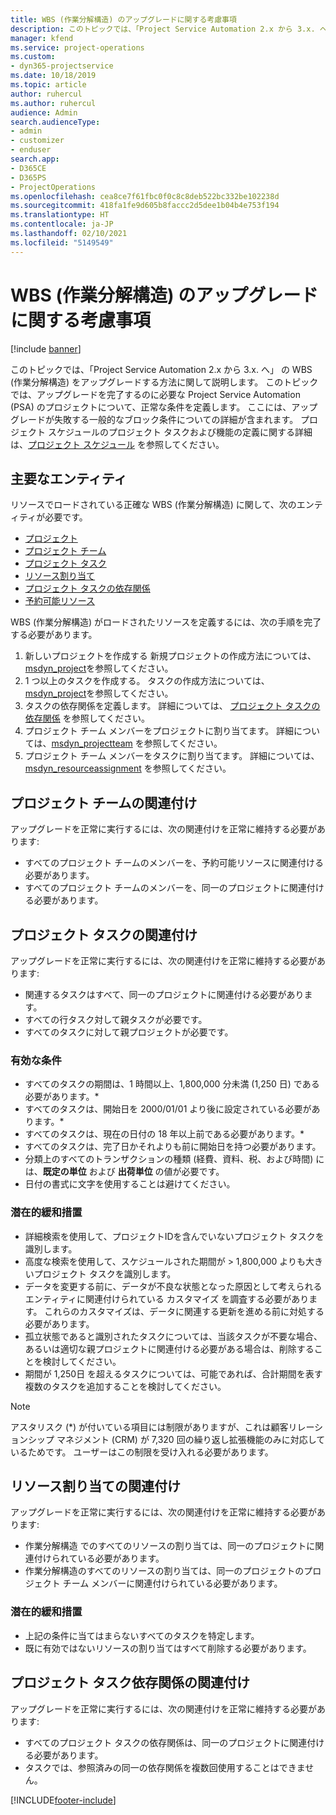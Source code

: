 ```yaml
---
title: WBS (作業分解構造) のアップグレードに関する考慮事項
description: このトピックでは、「Project Service Automation 2.x から 3.x. へ」 の WBS (作業分解構造) をアップグレードする方法に関して説明します。
manager: kfend
ms.service: project-operations
ms.custom:
- dyn365-projectservice
ms.date: 10/18/2019
ms.topic: article
author: ruhercul
ms.author: ruhercul
audience: Admin
search.audienceType:
- admin
- customizer
- enduser
search.app:
- D365CE
- D365PS
- ProjectOperations
ms.openlocfilehash: cea8ce7f61fbc0f0c8c8deb522bc332be102238d
ms.sourcegitcommit: 418fa1fe9d605b8faccc2d5dee1b04b4e753f194
ms.translationtype: HT
ms.contentlocale: ja-JP
ms.lasthandoff: 02/10/2021
ms.locfileid: "5149549"
---
```

# <a name="upgrade-considerations-for-the-work-breakdown-structure"></a>WBS (作業分解構造) のアップグレードに関する考慮事項

[!include [banner](../includes/psa-now-project-operations.md)]

このトピックでは、「Project Service Automation 2.x から 3.x. へ」 の WBS (作業分解構造) をアップグレードする方法に関して説明します。 このトピックでは、アップグレードを完了するのに必要な Project Service Automation (PSA) のプロジェクトについて、正常な条件を定義します。 ここには、アップグレードが失敗する一般的なブロック条件についての詳細が含まれます。 プロジェクト スケジュールのプロジェクト タスクおよび機能の定義に関する詳細は、[プロジェクト スケジュール](project-creating.md) を参照してください。

## <a name="key-entities"></a>主要なエンティティ
リソースでロードされている正確な WBS (作業分解構造) に関して、次のエンティティが必要です。

- [プロジェクト](https://docs.microsoft.com/dynamics365/customerengagement/on-premises/developer/entities/msdyn_project)
- [プロジェクト チーム](https://docs.microsoft.com/dynamics365/customerengagement/on-premises/developer/entities/msdyn_projectteam)
- [プロジェクト タスク](https://docs.microsoft.com/dynamics365/customerengagement/on-premises/developer/entities/msdyn_projecttask)
- [リソース割り当て](https://docs.microsoft.com/dynamics365/customerengagement/on-premises/developer/entities/msdyn_resourceassignment)
- [プロジェクト タスクの依存関係](https://docs.microsoft.com/dynamics365/customerengagement/on-premises/developer/entities/msdyn_projecttaskdependency)
- [予約可能リソース](https://docs.microsoft.com/dynamics365/customerengagement/on-premises/developer/entities/bookableresource)

WBS (作業分解構造) がロードされたリソースを定義するには、次の手順を完了する必要があります。

1. 新しいプロジェクトを作成する 新規プロジェクトの作成方法については、[msdyn_project](https://docs.microsoft.com/dynamics365/customerengagement/on-premises/developer/entities/msdyn_project)を参照してください。
2. 1 つ以上のタスクを作成する。 タスクの作成方法については、[msdyn_project](https://docs.microsoft.com/dynamics365/customerengagement/on-premises/developer/entities/msdyn_projecttask)を参照してください。
3. タスクの依存関係を定義します。 詳細については、 [プロジェクト タスクの依存関係](https://docs.microsoft.com/dynamics365/customerengagement/on-premises/developer/entities/msdyn_projecttaskdependency) を参照してください。
4. プロジェクト チーム メンバーをプロジェクトに割り当てます。 詳細については、[msdyn_projectteam](https://docs.microsoft.com/dynamics365/customerengagement/on-premises/developer/entities/msdyn_projectteam) を参照してください。
5. プロジェクト チーム メンバーをタスクに割り当てます。 詳細については、 [msdyn_resourceassignment](https://docs.microsoft.com/dynamics365/customerengagement/on-premises/developer/entities/msdyn_resourceassignment) を参照してください。

## <a name="project-team-relationships"></a>プロジェクト チームの関連付け

アップグレードを正常に実行するには、次の関連付けを正常に維持する必要があります:
- すべてのプロジェクト チームのメンバーを、予約可能リソースに関連付ける必要があります。
- すべてのプロジェクト チームのメンバーを、同一のプロジェクトに関連付ける必要があります。 

## <a name="project-task-relationships"></a>プロジェクト タスクの関連付け
アップグレードを正常に実行するには、次の関連付けを正常に維持する必要があります:

- 関連するタスクはすべて、同一のプロジェクトに関連付ける必要があります。
- すべての行タスク対して親タスクが必要です。
- すべてのタスクに対して親プロジェクトが必要です。

### <a name="valid-conditions"></a>有効な条件

- すべてのタスクの期間は、1 時間以上、1,800,000 分未満 (1,250 日) である必要があります。*
- すべてのタスクは、開始日を 2000/01/01 より後に設定されている必要があります。*
- すべてのタスクは、現在の日付の 18 年以上前である必要があります。*
- すべてのタスクは、完了日かそれよりも前に開始日を持つ必要があります。
- 分類上のすべてのトランザクションの種類 (経費、資料、税、および時間) には、**既定の単位** および **出荷単位** の値が必要です。
- 日付の書式に文字を使用することは避けてください。

### <a name="potential-mitigation-steps"></a>潜在的緩和措置
- 詳細検索を使用して、プロジェクトIDを含んでいないプロジェクト タスクを識別します。
- 高度な検索を使用して、スケジュールされた期間が > 1,800,000 よりも大きいプロジェクト タスクを識別します。
- データを変更する前に、データが不良な状態となった原因として考えられるエンティティに関連付けられている カスタマイズ を調査する必要があります。 これらのカスタマイズは、データに関連する更新を進める前に対処する必要があります。
- 孤立状態であると識別されたタスクについては、当該タスクが不要な場合、あるいは適切な親プロジェクトに関連付ける必要がある場合は、削除することを検討してください。
- 期間が 1,250日 を超えるタスクについては、可能であれば、合計期間を表す複数のタスクを追加することを検討してください。

> [!NOTE]
> アスタリスク (\*) が付いている項目には制限がありますが、これは顧客リレーションシップ マネジメント (CRM) が 7,320 回の繰り返し拡張機能のみに対応しているためです。 ユーザーはこの制限を受け入れる必要があります。

## <a name="resource-assignment-relationships"></a>リソース割り当ての関連付け
アップグレードを正常に実行するには、次の関連付けを正常に維持する必要があります:

- 作業分解構造 でのすべてのリソースの割り当ては、同一のプロジェクトに関連付けられている必要があります。
- 作業分解構造のすべてのリソースの割り当ては、同一のプロジェクトのプロジェクト チーム メンバーに関連付けられている必要があります。

### <a name="potential-mitigation-steps"></a>潜在的緩和措置
- 上記の条件に当てはまらないすべてのタスクを特定します。  
- 既に有効ではないリソースの割り当てはすべて削除する必要があります。

## <a name="project-task-dependency-relationships"></a>プロジェクト タスク依存関係の関連付け
アップグレードを正常に実行するには、次の関連付けを正常に維持する必要があります:

- すべてのプロジェクト タスクの依存関係は、同一のプロジェクトに関連付ける必要があります。
- タスクでは、参照済みの同一の依存関係を複数回使用することはできません。


[!INCLUDE[footer-include](../includes/footer-banner.md)]